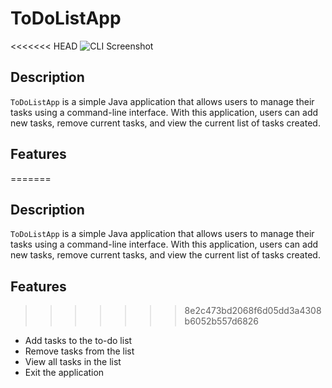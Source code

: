 # ToDoListApp
<<<<<<< HEAD
![CLI Screenshot](images/tdl_cli.png)
## Description

`ToDoListApp` is a simple Java application that allows users to manage their tasks using a command-line interface. With this application, users can add new tasks, remove current tasks, and view the current list of tasks created.

## Features

=======

## Description

`ToDoListApp` is a simple Java application that allows users to manage their tasks using a command-line interface. With this application, users can add new tasks, remove current tasks, and view the current list of tasks created.

## Features

>>>>>>> 8e2c473bd2068f6d05dd3a4308b6052b557d6826
- Add tasks to the to-do list
- Remove tasks from the list
- View all tasks in the list
- Exit the application
